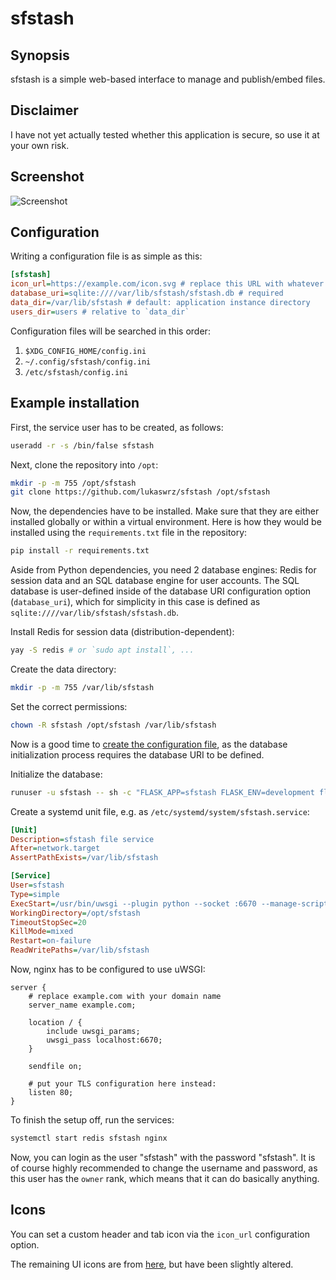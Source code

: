 # sfstash

## Synopsis

sfstash is a simple web-based interface to manage and publish/embed files.

## Disclaimer

I have not yet actually tested whether this application is secure, so use it at
your own risk.

## Screenshot

![Screenshot](https://2gbcss.net/sfstashscr.png)

## Configuration

Writing a configuration file is as simple as this:

```ini
[sfstash]
icon_url=https://example.com/icon.svg # replace this URL with whatever you like
database_uri=sqlite:////var/lib/sfstash/sfstash.db # required
data_dir=/var/lib/sfstash # default: application instance directory
users_dir=users # relative to `data_dir`
```

Configuration files will be searched in this order:

1. `$XDG_CONFIG_HOME/config.ini`
2. `~/.config/sfstash/config.ini`
3. `/etc/sfstash/config.ini`

## Example installation

First, the service user has to be created, as follows:

```sh
useradd -r -s /bin/false sfstash
```

Next, clone the repository into `/opt`:

```sh
mkdir -p -m 755 /opt/sfstash
git clone https://github.com/lukaswrz/sfstash /opt/sfstash
```

Now, the dependencies have to be installed. Make sure that they are either
installed globally or within a virtual environment. Here is how they would be
installed using the `requirements.txt` file in the repository:

```sh
pip install -r requirements.txt
```

Aside from Python dependencies, you need 2 database engines: Redis for session
data and an SQL database engine for user accounts. The SQL database is
user-defined inside of the database URI configuration option (`database_uri`),
which for simplicity in this case is defined as
`sqlite:////var/lib/sfstash/sfstash.db`.

Install Redis for session data (distribution-dependent):

```sh
yay -S redis # or `sudo apt install`, ...
```

Create the data directory:

```sh
mkdir -p -m 755 /var/lib/sfstash
```

Set the correct permissions:

```sh
chown -R sfstash /opt/sfstash /var/lib/sfstash
```

Now is a good time to [create the configuration file](#configuration), as the
database initialization process requires the database URI to be defined.

Initialize the database:

```sh
runuser -u sfstash -- sh -c "FLASK_APP=sfstash FLASK_ENV=development flask init-db"
```

Create a systemd unit file, e.g. as `/etc/systemd/system/sfstash.service`:

```ini
[Unit]
Description=sfstash file service
After=network.target
AssertPathExists=/var/lib/sfstash

[Service]
User=sfstash
Type=simple
ExecStart=/usr/bin/uwsgi --plugin python --socket :6670 --manage-script-name --module sfstash.wsgi:application
WorkingDirectory=/opt/sfstash
TimeoutStopSec=20
KillMode=mixed
Restart=on-failure
ReadWritePaths=/var/lib/sfstash
```

Now, nginx has to be configured to use uWSGI:

```nginx
server {
	# replace example.com with your domain name
	server_name example.com;

	location / {
		include uwsgi_params;
		uwsgi_pass localhost:6670;
	}

	sendfile on;

	# put your TLS configuration here instead:
	listen 80;
}
```

To finish the setup off, run the services:

```sh
systemctl start redis sfstash nginx
```

Now, you can login as the user "sfstash" with the password "sfstash". It is
of course highly recommended to change the username and password, as this user
has the `owner` rank, which means that it can do basically anything.

## Icons

You can set a custom header and tab icon via the `icon_url` configuration
option.

The remaining UI icons are from
[here](https://github.com/davidmerfield/Public-Icons), but have been slightly
altered.
